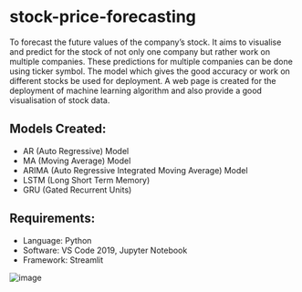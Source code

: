 # stock-price-forecasting
To forecast the future values of the company’s stock. It aims to visualise and predict for the stock of not only one company but rather work on multiple companies. These predictions for multiple companies can be done using ticker symbol. The model which gives the good accuracy or work on different stocks be used for deployment. A web page is created for the deployment of machine learning algorithm and also provide a good visualisation of stock data.

## Models Created:
- AR (Auto Regressive) Model
- MA (Moving Average) Model
- ARIMA (Auto Regressive Integrated Moving Average) Model
- LSTM (Long Short Term Memory)
- GRU (Gated Recurrent Units)

## Requirements:
- Language: Python
- Software: VS Code 2019, Jupyter Notebook
- Framework: Streamlit

![image](https://github.com/PriyaGupta27/stock-price-forecasting/assets/125092015/13e2bd62-4aa0-4ec6-a385-ea98ae21ecc3)
